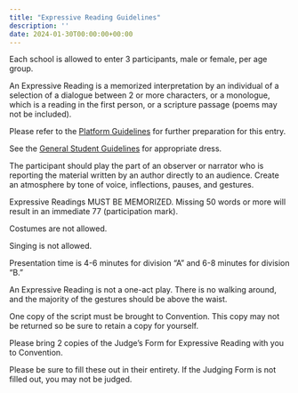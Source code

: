 ```yaml
---
title: "Expressive Reading Guidelines"
description: ''
date: 2024-01-30T00:00:00+00:00
---
```


Each school is allowed to enter 3 participants, male or female, per age group.

An Expressive Reading is a memorized interpretation by an individual of a selection of a dialogue between 2 or more characters, or a monologue, which is a reading in the first person, or a scripture passage (poems may not be included).

Please refer to the [Platform Guidelines](/guidelines/platform) for further preparation for this entry.

See the [General Student Guidelines](/guidelines) for appropriate dress.

The participant should play the part of an observer or narrator who is reporting the material written by an author directly to an audience. Create an atmosphere by tone of voice, inflections, pauses, and gestures.

Expressive Readings MUST BE MEMORIZED. Missing 50 words or more will result in an immediate 77 (participation mark).

Costumes are not allowed.

Singing is not allowed.

Presentation time is 4-6 minutes for division “A” and 6-8 minutes for division “B.”

An Expressive Reading is not a one-act play. There is no walking around, and the majority of the gestures should be above the waist.

One copy of the script must be brought to Convention. This copy may not be returned so be sure to retain a copy for yourself.

Please bring 2 copies of the Judge’s Form for Expressive Reading with you to Convention.

Please be sure to fill these out in their entirety. If the Judging Form is not filled out, you may not be judged.